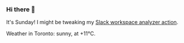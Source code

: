 ### Hi there :wave:

It's Sunday! I might be tweaking my [Slack workspace analyzer action](https://github.com/bewuethr/slack-analyzer).

Weather in Toronto: sunny, at +11°C.
